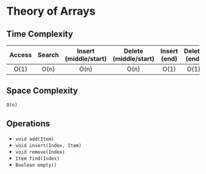 # Theory of Arrays

## Time Complexity
| Access | Search | Insert (middle/start) | Delete (middle/start) | Insert (end) | Delete (end) |
|:-------:|:-------:|:-------:|:-------:|:-------:|:-------:|
| O(1) | O(n) | O(n) | O(n) | O(1) | O(1) |

## Space Complexity
`O(n)`

## Operations
- `void add(Item)`
- `void insert(Index, Item)`
- `void remove(Index)`
- `Item find(Index)`
- `Boolean empty()`
